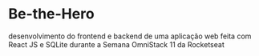 # Be-the-Hero
desenvolvimento do frontend e backend de uma aplicação web feita com React JS e SQLite durante a Semana OmniStack 11 da Rocketseat
